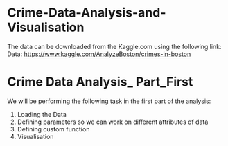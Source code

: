 # Crime-Data-Analysis-and-Visualisation
The data can be downloaded from the Kaggle.com using the following link:
Data: https://www.kaggle.com/AnalyzeBoston/crimes-in-boston

# Crime Data Analysis_ Part_First
We will be performing the following task in the first part of the analysis:
 1. Loading the Data
 2. Defining parameters so we can work on different attributes of data
 3. Defining custom function
 4. Visualisation
